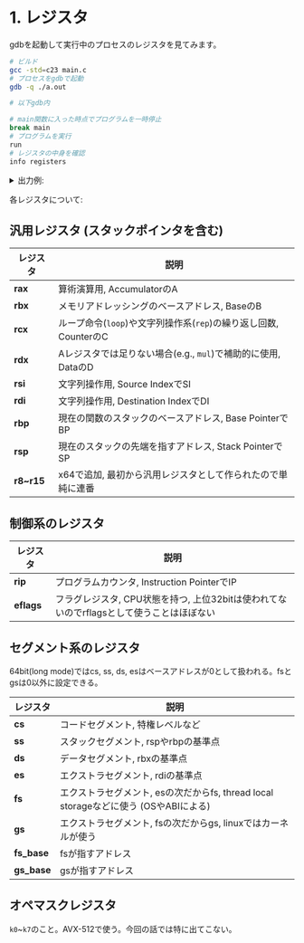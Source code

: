 # 1. レジスタ

gdbを起動して実行中のプロセスのレジスタを見てみます。

```sh
# ビルド
gcc -std=c23 main.c
# プロセスをgdbで起動
gdb -q ./a.out

# 以下gdb内

# main関数に入った時点でプログラムを一時停止
break main
# プログラムを実行
run
# レジスタの中身を確認
info registers
``````

<details>
<summary>出力例:</summary>

```txt
rax            0x555555555129      93824992235817
rbx            0x7fffffffe718      140737488348952
rcx            0x555555557df8      93824992247288
rdx            0x7fffffffe728      140737488348968
rsi            0x7fffffffe718      140737488348952
rdi            0x1                 1
rbp            0x7fffffffe5f0      0x7fffffffe5f0
rsp            0x7fffffffe5f0      0x7fffffffe5f0
r8             0x0                 0
r9             0x7ffff7fc6160      140737353900384
r10            0x0                 0
r11            0x203               515
r12            0x1                 1
r13            0x0                 0
r14            0x555555557df8      93824992247288
r15            0x7ffff7ffd000      140737354125312
rip            0x555555555131      0x555555555131 <main+8>
eflags         0x246               [ PF ZF IF ]
cs             0x33                51
ss             0x2b                43
ds             0x0                 0
es             0x0                 0
fs             0x0                 0
gs             0x0                 0
k0             0x4000000           67108864
k1             0x140000            1310720
k2             0x0                 0
k3             0x0                 0
k4             0x0                 0
k5             0x0                 0
k6             0x0                 0
k7             0x0                 0
fs_base        0x7ffff7f9d740      140737353733952
gs_base        0x0                 0
```
</details>

各レジスタについて:

## 汎用レジスタ (スタックポインタを含む)

| レジスタ | 説明 |
|----------|------|
| **rax** | 算術演算用, AccumulatorのA |
| **rbx** | メモリアドレッシングのベースアドレス, BaseのB |
| **rcx** | ループ命令(`loop`)や文字列操作系(`rep`)の繰り返し回数, CounterのC |
| **rdx** | Aレジスタでは足りない場合(e.g., `mul`)で補助的に使用, DataのD |
| **rsi** | 文字列操作用, Source IndexでSI |
| **rdi** | 文字列操作用, Destination IndexでDI |
| **rbp** | 現在の関数のスタックのベースアドレス, Base PointerでBP |
| **rsp** | 現在のスタックの先端を指すアドレス, Stack PointerでSP |
| **r8~r15** | x64で追加, 最初から汎用レジスタとして作られたので単純に連番 |

## 制御系のレジスタ

| レジスタ | 説明 |
|----------|------|
| **rip** | プログラムカウンタ, Instruction PointerでIP |
| **eflags** | フラグレジスタ, CPU状態を持つ, 上位32bitは使われてないのでrflagsとして使うことはほぼない |

## セグメント系のレジスタ

64bit(long mode)ではcs, ss, ds, esはベースアドレスが0として扱われる。fsとgsは0以外に設定できる。

| レジスタ | 説明 |
|----------|------|
| **cs** | コードセグメント, 特権レベルなど |
| **ss** | スタックセグメント, rspやrbpの基準点 |
| **ds** | データセグメント, rbxの基準点 |
| **es** | エクストラセグメント, rdiの基準点 |
| **fs** | エクストラセグメント, esの次だからfs, thread local storageなどに使う (OSやABIによる) |
| **gs** | エクストラセグメント, fsの次だからgs, linuxではカーネルが使う |
| **fs_base** | fsが指すアドレス |
| **gs_base** | gsが指すアドレス |

## オペマスクレジスタ

`k0`~`k7`のこと。AVX-512で使う。今回の話では特に出てこない。

